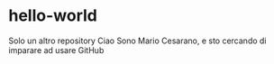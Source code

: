 # hello-world
Solo un altro repository
Ciao Sono Mario Cesarano,
e sto cercando di imparare ad usare GitHub
